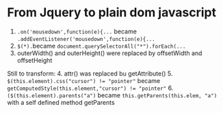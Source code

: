 # From Jquery to plain dom javascript
1. `.on('mousedown',function(e){...` became  `.addEventListener('mousedown',function(e){...`
2. `$(*).`became `document.querySelectorAll("*").forEach(...`
3. outerWidth() and outerHeight() were replaced by offsetWidth and offsetHeight

Still to transform:
4. attr() was replaced bu getAttribute()
5. `$(this.element).css("cursor") != "pointer"` became `getComputedStyle(this.element,"cursor") != "pointer"`
6. `($(this.element).parents("a")` became `this.getParents(this.elem, "a")` with a self defined method getParents

